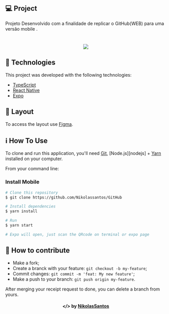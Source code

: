 ## 💻 Project

Projeto Desenvolvido com a finalidade de replicar o GitHub(WEB) para uma versão mobile .

<h1 align="center">
   <img src="https://img.icons8.com/fluent/500/000000/github.png"/>
</h1>

## :rocket: Technologies

This project was developed with the following technologies:

- [TypeScript][typescript]
- [React Native][rn]
- [Expo][expo]

## 🔖 Layout

To access the layout use [Figma](https://www.figma.com/file/1SxgOMojOB2zYT0Mdk28lB/).

## :information_source: How To Use

To clone and run this application, you'll need [Git](https://git-scm.com), [Node.js][nodejs] + [Yarn][yarn] installed on your computer.

From your command line:

### Install Mobile

```bash
# Clone this repository
$ git clone https://github.com/Nikolassantos/GitHub

# Install dependencies
$ yarn install

# Run
$ yarn start

# Expo will open, just scan the QRcode on terminal or expo page

```

## 🤔 How to contribute

- Make a fork;
- Create a branck with your feature: `git checkout -b my-feature`;
- Commit changes: `git commit -m 'feat: My new feature'`;
- Make a push to your branch: `git push origin my-feature`.

After merging your receipt request to done, you can delete a branch from yours.

<h4 align="center"> <em>&lt;/&gt;</em> by <a href="https://github.com/Nikolassantos" target="_blank">NikolasSantos</a> </h4>

[typescript]: https://www.typescriptlang.org/
[expo]: https://expo.io/
[rn]: https://facebook.github.io/react-native/
[yarn]: https://yarnpkg.com/
